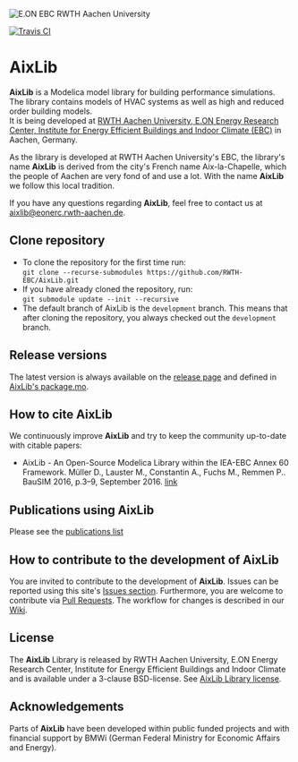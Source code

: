 ![E.ON EBC RWTH Aachen University](./AixLib/Resources/Images/EBC_Logo.png)

[![Travis CI](https://travis-ci.org/RWTH-EBC/AixLib.svg?branch=master)](https://travis-ci.org/RWTH-EBC/AixLib)

# AixLib

**AixLib** is a Modelica model library for building performance simulations.  
The library contains models of HVAC systems as well as high and reduced order building models.  
It is being developed at [RWTH Aachen University, E.ON Energy Research Center, Institute for Energy Efficient Buildings and Indoor Climate (EBC)](http://www.ebc.eonerc.rwth-aachen.de/cms/~dmzz/E-ON-ERC-EBC/?lidx=1) in Aachen, Germany.

As the library is developed at RWTH Aachen University's EBC, the library's name **AixLib** is derived from the city's French name Aix-la-Chapelle, which the people of Aachen are very fond of and use a lot. With the name **AixLib** we follow this local tradition.

If you have any questions regarding **AixLib**, feel free to contact us at aixlib@eonerc.rwth-aachen.de.

## Clone repository

* To clone the repository for the first time run:  
  ``git clone --recurse-submodules https://github.com/RWTH-EBC/AixLib.git``
* If you have already cloned the repository, run:  
  ``git submodule update --init --recursive``
* The default branch of AixLib is the ``development`` branch. This means that after cloning the repository, you always checked out the ``development`` branch.
## Release versions

The latest version is always available on the [release page](https://github.com/RWTH-EBC/AixLib/releases) and defined in [AixLib's package.mo](https://github.com/RWTH-EBC/AixLib/blob/master/AixLib/package.mo).

## How to cite AixLib

We continuously improve **AixLib** and try to keep the community up-to-date with citable papers:

- AixLib - An Open-Source Modelica Library within the IEA-EBC Annex 60 Framework.
  Müller D., Lauster M., Constantin A., Fuchs M., Remmen P..
  BauSIM 2016, p.3–9, September 2016.
  [link](http://www.iea-annex60.org/downloads/2016-bausim-aixlib.pdf)

## Publications using AixLib

Please see the [publications list](https://github.com/RWTH-EBC/AixLib/blob/master/PUBLICATIONS.md)

## How to contribute to the development of AixLib

You are invited to contribute to the development of **AixLib**.
Issues can be reported using this site's [Issues section](https://github.com/RWTH-EBC/AixLib/issues).
Furthermore, you are welcome to contribute via [Pull Requests](https://github.com/RWTH-EBC/AixLib/pulls). The workflow for changes is described in our [Wiki](https://github.com/RWTH-EBC/AixLib/wiki).

## License

The **AixLib** Library is released by RWTH Aachen University, E.ON Energy Research Center, Institute for Energy Efficient Buildings and Indoor Climate and is available under a 3-clause BSD-license.
See [AixLib Library license](https://htmlpreview.github.io/?https://github.com/rwth-ebc/aixlib/blob/master/AixLib/legal.html).

## Acknowledgements

Parts of **AixLib** have been developed within public funded projects and with financial support by BMWi (German Federal Ministry for Economic Affairs and Energy).
